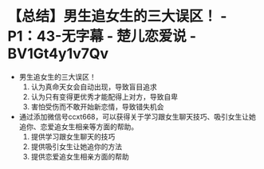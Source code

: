 # 【总结】男生追女生的三大误区！ - P1：43-无字幕 - 楚儿恋爱说 - BV1Gt4y1v7Qv

-   男生追女生的三大误区！
    1.  认为真命天女会自动出现，导致盲目追求
    2.  认为只有变得更优秀才能配得上对方，导致自卑
    3.  害怕受伤而不敢开始新恋情，导致错失机会
-   通过添加微信号ccxt668，可以获得关于学习跟女生聊天技巧、吸引女生让她追你、恋爱追女生相亲等方面的帮助。
    1.  提供学习跟女生聊天的技巧
    2.  提供吸引女生让她追你的方法
    3.  提供恋爱追女生相亲方面的帮助